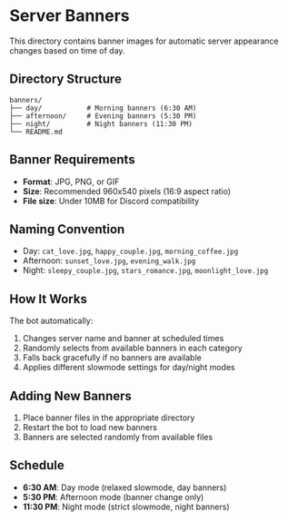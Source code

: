 # Server Banners

This directory contains banner images for automatic server appearance changes based on time of day.

## Directory Structure

```
banners/
├── day/           # Morning banners (6:30 AM)
├── afternoon/     # Evening banners (5:30 PM)  
├── night/         # Night banners (11:30 PM)
└── README.md
```

## Banner Requirements

- **Format**: JPG, PNG, or GIF
- **Size**: Recommended 960x540 pixels (16:9 aspect ratio)
- **File size**: Under 10MB for Discord compatibility

## Naming Convention

- Day: `cat_love.jpg`, `happy_couple.jpg`, `morning_coffee.jpg`
- Afternoon: `sunset_love.jpg`, `evening_walk.jpg`
- Night: `sleepy_couple.jpg`, `stars_romance.jpg`, `moonlight_love.jpg`

## How It Works

The bot automatically:
1. Changes server name and banner at scheduled times
2. Randomly selects from available banners in each category
3. Falls back gracefully if no banners are available
4. Applies different slowmode settings for day/night modes

## Adding New Banners

1. Place banner files in the appropriate directory
2. Restart the bot to load new banners
3. Banners are selected randomly from available files

## Schedule

- **6:30 AM**: Day mode (relaxed slowmode, day banners)
- **5:30 PM**: Afternoon mode (banner change only)  
- **11:30 PM**: Night mode (strict slowmode, night banners)
